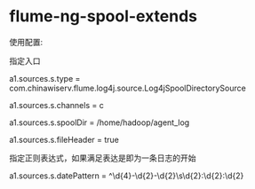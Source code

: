 # flume-ng-spool-extends

使用配置:


指定入口

a1.sources.s.type = com.chinawiserv.flume.log4j.source.Log4jSpoolDirectorySource

a1.sources.s.channels = c

a1.sources.s.spoolDir = /home/hadoop/agent_log

a1.sources.s.fileHeader = true

指定正则表达式，如果满足表达是即为一条日志的开始

a1.sources.s.datePattern = ^\\d{4}-\\d{2}-\\d{2}\\s\\d{2}:\\d{2}:\\d{2}
